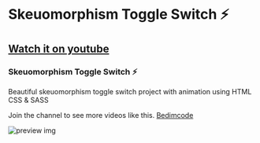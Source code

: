 # Skeuomorphism Toggle Switch ⚡
## [Watch it on youtube](https://youtu.be/tInn-DR6XTc)
### Skeuomorphism Toggle Switch ⚡

Beautiful skeuomorphism toggle switch project with animation using HTML CSS & SASS

Join the channel to see more videos like this. [Bedimcode](https://www.youtube.com/c/Bedimcode)

![preview img](/preview.png)
